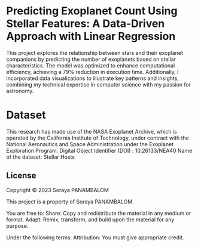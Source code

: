 # Predicting Exoplanet Count Using Stellar Features: A Data-Driven Approach with Linear Regression

This project explores the relationship between stars and their exoplanet companions by predicting the number of exoplanets based on stellar characteristics. 
The model was optimized to enhance computational efficiency, achieving a 79% reduction in execution time. Additionally, I incorporated data visualizations to illustrate key patterns and insights, combining my technical expertise in computer science with my passion for astronomy.

# Dataset

This research has made use of the NASA Exoplanet Archive, which is operated by the California Institute of Technology, under contract with the National Aeronautics and Space Administration under the Exoplanet Exploration Program.
Digital Object Identifier (DOI) : 10.26133/NEA40
Name of the dataset: Stellar Hosts

## License 

Copyright © 2023 Soraya PANAMBALOM

This project is a property of Soraya PANAMBALOM.

You are free to:
Share: Copy and redistribute the material in any medium or format.
Adapt: Remix, transform, and build upon the material for any purpose.

Under the following terms:
Attribution: You must give appropriate credit.

